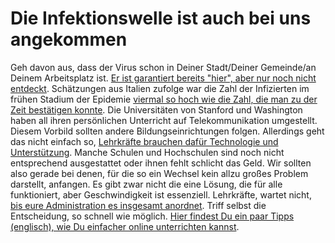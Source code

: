 # Die Infektionswelle ist auch bei uns angekommen

Geh davon aus, dass der Virus schon in Deiner Stadt/Deiner Gemeinde/an Deinem Arbeitsplatz ist. [Er ist garantiert bereits "hier", aber nur noch nicht entdeckt](https://twitter.com/balajis/status/1234879748083503105).
Schätzungen aus Italien zufolge war die Zahl der Infizierten im frühen Stadium der Epidemie [viermal so hoch wie die Zahl, die man zu der Zeit bestätigen konnte](https://twitter.com/AdamJKucharski/status/1236004937529798659).
Die Universitäten von Stanford und Washington haben all ihren persönlichen Unterricht auf Telekommunikation umgestellt. Diesem Vorbild sollten andere Bildungseinrichtungen folgen. Allerdings geht das nicht einfach so, [Lehrkräfte brauchen dafür Technologie und Unterstützung](https://twitter.com/ryanaboyd/status/1236009378295103488). Manche Schulen und Hochschulen sind noch nicht entsprechend ausgestattet oder ihnen fehlt schlicht das Geld. Wir sollten also gerade bei denen, für die so ein Wechsel kein allzu großes Problem darstellt, anfangen. Es gibt zwar nicht die eine Lösung, die für alle funktioniert, aber Geschwindigkeit ist essenziell. Lehrkräfte, wartet nicht, [bis eure Administration es insgesamt anordnet](https://www.insidehighered.com/news/2020/03/06/roundup-weeks-news-about-colleges-and-coronavirus?utm_content=buffera0fc5&utm_medium=social&utm_source=linkedin&utm_campaign=IHEbuffer). Triff selbst die Entscheidung, so schnell wie möglich. [Hier findest Du ein paar Tipps (englisch), wie Du einfacher online unterrichten kannst](https://docs.google.com/document/d/1QR7IEgdisO6JtmELs07uUsSSu2Yox86GJY9wGV6mBjA/edit#).

